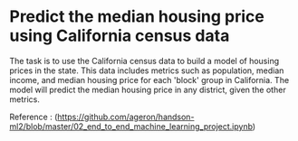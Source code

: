 # Predict the median housing price using California census data
The task is to use the California census data to build a model of housing prices in the state. This data includes metrics such as population, median income, and median housing price for each 'block' group in California. The model will predict the median housing price in any district, given the other metrics.

Reference : (https://github.com/ageron/handson-ml2/blob/master/02_end_to_end_machine_learning_project.ipynb)
